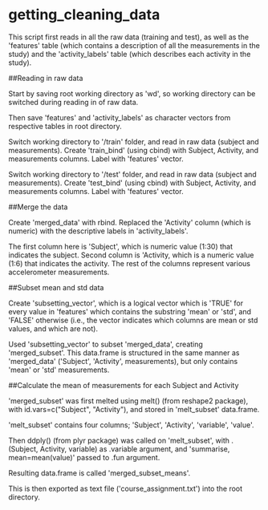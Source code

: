 getting_cleaning_data
=====================

This script first reads in all the raw data (training and test), as well as the 
'features' table (which contains a description of all the measurements in the 
study) and the 'activity_labels' table (which describes each activity in the 
study).

##Reading in raw data

Start by saving root working directory as 'wd', so working directory can be
switched during reading in of raw data.

Then save 'features' and 'activity_labels' as character vectors from 
respective tables in root directory.

Switch working directory to '/train' folder, and read in raw data 
(subject and measurements).  Create 'train_bind' (using cbind) 
with Subject, Activity, and measurements columns.  Label with 'features' vector.

Switch working directory to '/test' folder, and read in raw data 
(subject and measurements).  Create 'test_bind' (using cbind) 
with Subject, Activity, and measurements columns.  Label with 'features' vector.

##Merge the data

Create 'merged_data' with rbind.  Replaced the 'Activity' column (which is 
numeric) with the descriptive labels in 'activity_labels'.

The first column here is 'Subject', which is numeric value (1:30) that indicates 
the subject.  Second column is 'Activity, which is a numeric value (1:6) that 
indicates the activity.  The rest of the columns represent various accelerometer 
measurements.

##Subset mean and std data

Create 'subsetting_vector', which is a logical vector which is 'TRUE' for every 
value in 'features' which contains the substring 'mean' or 'std', and 'FALSE' 
otherwise (i.e., the vector indicates which columns are mean or std values, and
which are not).

Used 'subsetting_vector' to subset 'merged_data', creating 'merged_subset'. This 
data.frame is structured in the same manner as 'merged_data' ('Subject', 'Activity', 
measurements), but only contains 'mean' or 'std' measurements.

##Calculate the mean of measurements for each Subject and Activity

'merged_subset' was first melted using melt() (from reshape2 package), with 
id.vars=c("Subject", "Activity"), and stored in 'melt_subset' data.frame.

'melt_subset' contains four columns; 'Subject', 'Activity', 'variable', 'value'.

Then ddply() (from plyr package) was called on 'melt_subset', with 
.(Subject, Activity, variable) as .variable argument, and 'summarise, 
mean=mean(value)' passed to .fun argument.

Resulting data.frame is called 'merged_subset_means'.

This is then exported as text file ('course_assignment.txt') into 
the root directory.